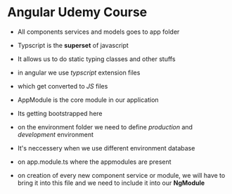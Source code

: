 # Angular Udemy Course

- All components services and models goes to app folder

- Typscript is the __superset__ of javascript 

- It allows us to do static typing classes and other stuffs 

- in angular we use _typscript_ extension files

- which get converted to _JS_ files

- AppModule is the core module in our application

- Its getting bootstrapped here 

- on the environment folder we need to define _production_ and _development_ environment

- It's neccessery when we use different environment database 

- on app.module.ts where the appmodules are present 

- on creation of every new component service or module, we will have to bring it into this file and we need to include it into our __NgModule__
